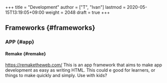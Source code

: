 +++
title = "Development"
author = ["T", "Ivan"]
lastmod = 2020-05-15T13:19:05+09:00
weight = 2048
draft = true
+++

## Frameworks {#frameworks}


### APP {#app}


#### Remake {#remake}

<https://remaketheweb.com/>
This is an app framework that aims to make app development as
easy as writing HTML. This could e good for learners, or things
to make quickly and simply. Use with kids?
